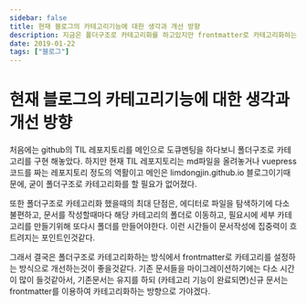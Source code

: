 ```yaml
---
sidebar: false
title: 현재 블로그의 카테고리기능에 대한 생각과 개선 방향
description: 지금은 폴더구조로 카테고리화를 하고있지만 frontmatter로 카테고리화하는게 더 효율적일것같다.
date: 2019-01-22
tags: ["블로그"]
---
```

# 현재 블로그의 카테고리기능에 대한 생각과 개선 방향

처음에는 github의 TIL 레포지토리를 메인으로 도큐멘팅을 하다보니 폴더구조로 카테고리를 구현 해놓았다.
하지만 현재 TIL 레포지토리는 md파일을 올려놓거나 vuepress코드를 짜는 레포지토리 정도의 역활이고 메인은 limdongjin.github.io 블로그이기때문에, 굳이
폴더구조로 카테고리화를 할 필요가 없어졌다.

또한 폴더구조로 카테고리화 했을때의 최대 단점은, 에디터로 파일을 탐색하기에 다소 불편하고, 문서를 작성할때마다
해당 카테고리의 폴더로 이동하고, 필요시에 세부 카테고리를 만들기위해 또다시 폴더를 만들어야한다. 이런 시간들이 문서작성에 집중력이 흐트려지는 포인트인것같다.

그래서 결국은 폴더구조로 카테고리화하는 방식에서 frontmatter로 카테고리를 설정하는 방식으로 개선하는것이 좋을것같다. 기존 문서들을
마이그레이션하기에는 다소 시간이 많이 들것같아서, 기존문서는 유지를 하되 (카테고리 기능이 완료되면)신규 문서는 frontmatter를 이용하여 카테고리화하는 방향으로 가야겠다.
